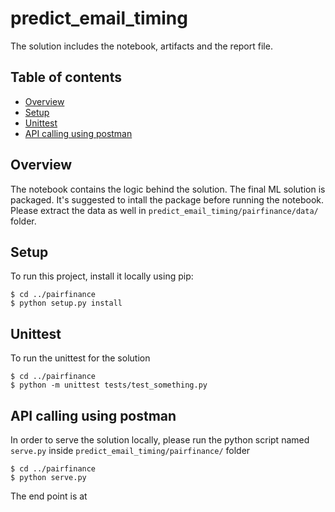# predict_email_timing
The solution includes the notebook, artifacts and the report file.

## Table of contents
* [Overview](#overview)
* [Setup](#setup)
* [Unittest](#unittest)
* [API calling using postman](#postman)

## Overview
The notebook contains the logic behind the solution. The final ML solution is packaged. It's suggested to intall the package before running the notebook. Please extract the data as well in `predict_email_timing/pairfinance/data/` folder.
	
## Setup
To run this project, install it locally using pip:

```
$ cd ../pairfinance
$ python setup.py install
```

## Unittest
To run the unittest for the solution 

```
$ cd ../pairfinance
$ python -m unittest tests/test_something.py
```

## API calling using postman
In order to serve the solution locally, please run the python script named `serve.py` inside `predict_email_timing/pairfinance/` folder 

```
$ cd ../pairfinance
$ python serve.py
```
The end point is at 

